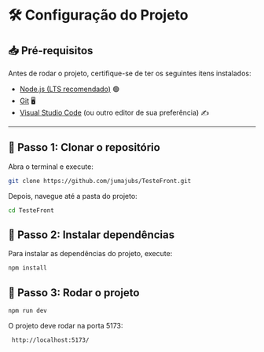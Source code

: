 # 🛠️ Configuração do Projeto

## 📥 Pré-requisitos

Antes de rodar o projeto, certifique-se de ter os seguintes itens instalados:

- [Node.js (LTS recomendado)](https://nodejs.org/) 🟢  
- [Git](https://git-scm.com/) 🖥️  
- [Visual Studio Code](https://code.visualstudio.com/) (ou outro editor de sua preferência) ✍️  


---

## 📌 Passo 1: Clonar o repositório

Abra o terminal e execute:  

```bash
git clone https://github.com/jumajubs/TesteFront.git
```
Depois, navegue até a pasta do projeto:
```bash
cd TesteFront
```
## 📌 Passo 2: Instalar dependências

Para instalar as dependências do projeto, execute:
```bash
npm install
```

## 📌 Passo 3: Rodar o projeto
```bash
npm run dev
```
O projeto deve rodar na porta 5173: 
```bash
 http://localhost:5173/
```
